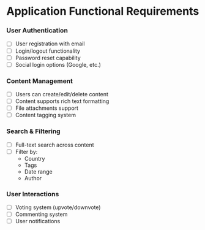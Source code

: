 # Application Functional Requirements

### User Authentication
- [ ] User registration with email
- [ ] Login/logout functionality
- [ ] Password reset capability
- [ ] Social login options (Google, etc.)

### Content Management
- [ ] Users can create/edit/delete content
- [ ] Content supports rich text formatting
- [ ] File attachments support
- [ ] Content tagging system

### Search & Filtering
- [ ] Full-text search across content
- [ ] Filter by:
  - Country
  - Tags
  - Date range
  - Author

### User Interactions
- [ ] Voting system (upvote/downvote)
- [ ] Commenting system
- [ ] User notifications